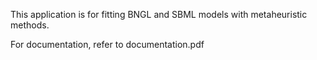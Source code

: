 This application is for fitting BNGL and SBML models with metaheuristic methods. 

For documentation, refer to documentation.pdf
